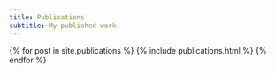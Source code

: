 ```yaml
---
title: Publications
subtitle: My published work
---
```


<table>
{% for post in site.publications %}
  <tr>{% include publications.html %}</tr>
{% endfor %}
</table>